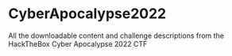 # CyberApocalypse2022

All the downloadable content and challenge descriptions from the HackTheBox Cyber Apocalypse 2022 CTF
